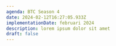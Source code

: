 ```yaml
---
agenda: BTC Season 4
date: 2024-02-12T16:27:05.933Z
implementationDate: februari 2024
description: lorem ipsum dolor sit amet
draft: false
---
```

